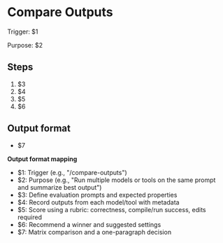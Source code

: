 # Compare Outputs

Trigger: $1

Purpose: $2

## Steps

1. $3
2. $4
3. $5
4. $6

## Output format

- $7

**Output format mapping**
- $1: Trigger (e.g., "/compare-outputs")
- $2: Purpose (e.g., "Run multiple models or tools on the same prompt and summarize best output")
- $3: Define evaluation prompts and expected properties
- $4: Record outputs from each model/tool with metadata
- $5: Score using a rubric: correctness, compile/run success, edits required
- $6: Recommend a winner and suggested settings
- $7: Matrix comparison and a one-paragraph decision
